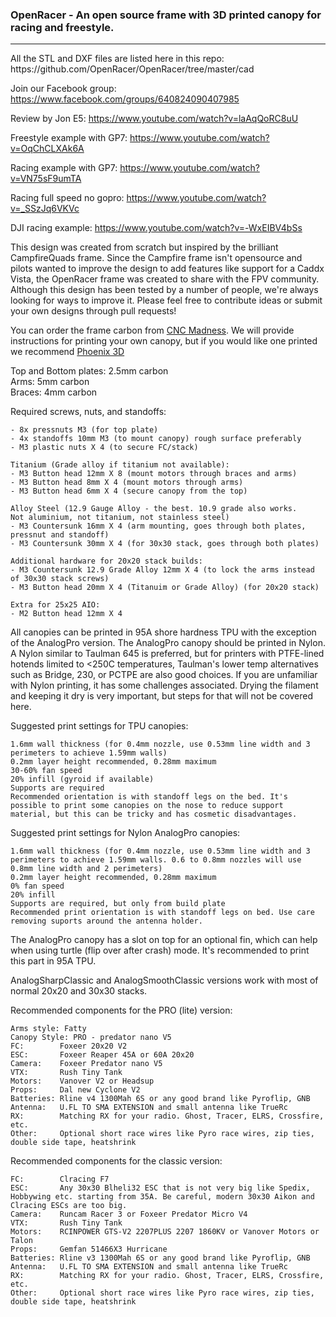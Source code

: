 <h3>OpenRacer - An open source frame with 3D printed canopy for racing and freestyle.</h3>
<hr>
All the STL and DXF files are listed here in this repo:
https://github.com/OpenRacer/OpenRacer/tree/master/cad

Join our Facebook group:
https://www.facebook.com/groups/640824090407985

Review by Jon E5:
https://www.youtube.com/watch?v=laAqQoRC8uU

Freestyle example with GP7:
https://www.youtube.com/watch?v=OqChCLXAk6A

Racing example with GP7:
https://www.youtube.com/watch?v=VN75sF9umTA

Racing full speed no gopro:
https://www.youtube.com/watch?v=_SSzJq6VKVc

DJI racing example:
https://www.youtube.com/watch?v=-WxEIBV4bSs

This design was created from scratch but inspired by the brilliant CampfireQuads frame. Since the Campfire frame isn't opensource and pilots wanted to improve the design to add features like support for a Caddx Vista, the OpenRacer frame was created to share with the FPV community. Although this design has been tested by a number of people, we're always looking for ways to improve it. Please feel free to contribute ideas or submit your own designs through pull requests!

You can order the frame carbon from [CNC Madness](https://cncmadness.com/). We will provide instructions for printing your own canopy, but if you would like one printed we recommend [Phoenix 3D](https://www.phx-3d.com/)

Top and Bottom plates: 2.5mm carbon<br>
Arms: 5mm carbon<br>
Braces: 4mm carbon<br>

Required screws, nuts, and standoffs:
```
- 8x pressnuts M3 (for top plate)
- 4x standoffs 10mm M3 (to mount canopy) rough surface preferably
- M3 plastic nuts X 4 (to secure FC/stack)

Titanium (Grade alloy if titanium not available):
- M3 Button head 12mm X 8 (mount motors through braces and arms)
- M3 Button head 8mm X 4 (mount motors through arms)
- M3 Button head 6mm X 4 (secure canopy from the top)

Alloy Steel (12.9 Gauge Alloy - the best. 10.9 grade also works.
Not aluminium, not titanium, not stainless steel)
- M3 Countersunk 16mm X 4 (arm mounting, goes through both plates, pressnut and standoff)
- M3 Countersunk 30mm X 4 (for 30x30 stack, goes through both plates)

Additional hardware for 20x20 stack builds:
- M3 Countersunk 12.9 Grade Alloy 12mm X 4 (to lock the arms instead of 30x30 stack screws)
- M3 Button head 20mm X 4 (Titanuim or Grade Alloy) (for 20x20 stack)

Extra for 25x25 AIO:
- M2 Button head 12mm X 4
```

All canopies can be printed in 95A shore hardness TPU with the exception of the AnalogPro version. The AnalogPro canopy should be printed in Nylon. A Nylon similar to Taulman 645 is preferred, but for printers with PTFE-lined hotends limited to <250C temperatures, Taulman's lower temp alternatives such as Bridge, 230, or PCTPE are also good choices. If you are unfamiliar with Nylon printing, it has some challenges associated. Drying the filament and keeping it dry is very important, but steps for that will not be covered here.

Suggested print settings for TPU canopies:
```
1.6mm wall thickness (for 0.4mm nozzle, use 0.53mm line width and 3 perimeters to achieve 1.59mm walls)
0.2mm layer height recommended, 0.28mm maximum
30-60% fan speed
20% infill (gyroid if available)
Supports are required
Recommended orientation is with standoff legs on the bed. It's possible to print some canopies on the nose to reduce support material, but this can be tricky and has cosmetic disadvantages.
```

Suggested print settings for Nylon AnalogPro canopies:
```
1.6mm wall thickness (for 0.4mm nozzle, use 0.53mm line width and 3 perimeters to achieve 1.59mm walls. 0.6 to 0.8mm nozzles will use 0.8mm line width and 2 perimeters)
0.2mm layer height recommended, 0.28mm maximum
0% fan speed
20% infill
Supports are required, but only from build plate
Recommended print orientation is with standoff legs on bed. Use care removing suports around the antenna holder. 
```

The AnalogPro canopy has a slot on top for an optional fin, which can help when using turtle (flip over after crash) mode. It's recommended to print this part in 95A TPU.

AnalogSharpClassic and AnalogSmoothClassic versions work with most of normal 20x20 and 30x30 stacks. 

Recommended components for the PRO (lite) version:
```
Arms style: Fatty
Canopy Style: PRO - predator nano V5
FC:        Foxeer 20x20 V2
ESC:       Foxeer Reaper 45A or 60A 20x20
Camera:    Foxeer Predator nano V5
VTX:       Rush Tiny Tank
Motors:    Vanover V2 or Headsup
Props:     Dal new Cyclone V2
Batteries: Rline v4 1300Mah 6S or any good brand like Pyroflip, GNB
Antenna:   U.FL TO SMA EXTENSION and small antenna like TrueRc
RX:        Matching RX for your radio. Ghost, Tracer, ELRS, Crossfire, etc.
Other:     Optional short race wires like Pyro race wires, zip ties, double side tape, heatshrink
```

Recommended components for the classic version:
```
FC:        Clracing F7
ESC:       Any 30x30 Blheli32 ESC that is not very big like Spedix, Hobbywing etc. starting from 35A. Be careful, modern 30x30 Aikon and Clracing ESCs are too big. 
Camera:    Runcam Racer 3 or Foxeer Predator Micro V4
VTX:       Rush Tiny Tank
Motors:    RCINPOWER GTS-V2 2207PLUS 2207 1860KV or Vanover Motors or Talon
Props:     Gemfan 51466X3 Hurricane
Batteries: Rline v3 1300Mah 6S or any good brand like Pyroflip, GNB
Antenna:   U.FL TO SMA EXTENSION and small antenna like TrueRc
RX:        Matching RX for your radio. Ghost, Tracer, ELRS, Crossfire, etc.
Other:     Optional short race wires like Pyro race wires, zip ties, double side tape, heatshrink
```
